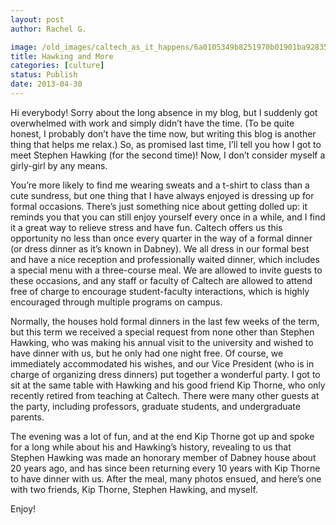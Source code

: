 ```yaml
---
layout: post
author: Rachel G.

image: /old_images/caltech_as_it_happens/6a0105349b8251970b01901ba92835970b.jpg
title: Hawking and More 
categories: [culture]
status: Publish
date: 2013-04-30
---
```


Hi everybody!
Sorry about the long absence in my blog, but I suddenly got
overwhelmed with work and simply didn’t have the time. (To be quite honest, I
probably don’t have the time now, but writing this blog is another thing that
helps me relax.) So, as promised last time, I’ll tell you how I got to meet
Stephen Hawking (for the second time)!
Now, I don’t consider myself a girly-girl by any means.

You’re more likely to find me wearing sweats and a t-shirt to class than a cute
sundress, but one thing that I have always enjoyed is dressing up for formal
occasions. There’s just something nice about getting dolled up: it reminds you
that you can still enjoy yourself every once in a while, and I find it a great way to
relieve stress and have fun. Caltech offers us this opportunity no less than
once every quarter in the way of a formal dinner (or dress dinner as it’s known
in Dabney). We all dress in our formal best and have a nice reception and
professionally waited dinner, which includes a special menu with a three-course meal. We
are allowed to invite guests to these occasions, and any staff or faculty of
Caltech are allowed to attend free of charge to encourage student-faculty
interactions, which is highly encouraged through multiple programs on campus.

Normally, the houses hold formal dinners in the last few
weeks of the term, but this term we received a special request from none other
than Stephen Hawking, who was making his annual visit to the university and
wished to have dinner with us, but he only had one night free. Of course, we
immediately accommodated his wishes, and our Vice President (who is in charge
of organizing dress dinners) put together a wonderful party. I got to sit at
the same table with Hawking and his good friend Kip Thorne, who only recently
retired from teaching at Caltech. There were many other guests at the party,
including professors, graduate students, and undergraduate parents.

The evening was a lot of fun, and at the end Kip Thorne got
up and spoke for a long while about his and Hawking’s history, revealing to us
that Stephen Hawking was made an honorary member of Dabney house about 20 years
ago, and has since been returning every 10 years with Kip Thorne to have dinner
with us. After the meal, many photos ensued, and here’s one with two friends,
Kip Thorne, Stephen Hawking, and myself. 

Enjoy!

